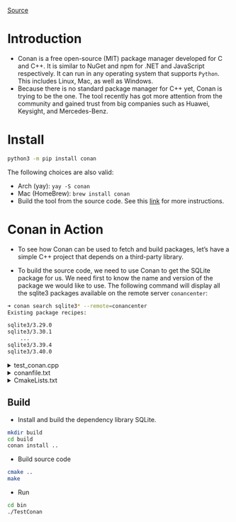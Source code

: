 [Source](https://ilyas-hamadouche.medium.com/c-package-management-with-conan-introduction-8c7bd928c009)

# Introduction

- Conan is a free open-source (MIT) package manager developed for C and C++. It is similar to NuGet and npm for .NET and JavaScript respectively. It can run in any operating system that supports `Python`. This includes Linux, Mac, as well as Windows.
- Because there is no standard package manager for C++ yet, Conan is trying to be the one. The tool recently has got more attention from the community and gained trust from big companies such as Huawei, Keysight, and Mercedes-Benz.

# Install

```bash
python3 -m pip install conan
```

The following choices are also valid:

- Arch (yay): `yay -S conan`
- Mac (HomeBrew): `brew install conan`
- Build the tool from the source code. See this [link](https://docs.conan.io/en/latest/installation.html#install-from-source) for more instructions.

# Conan in Action

- To see how Conan can be used to fetch and build packages, let’s have a simple C++ project that depends on a third-party library.

- To build the source code, we need to use Conan to get the SQLite package for us. We need first to know the name and version of the package we would like to use. The following command will display all the sqlite3 packages available on the remote server `conancenter`:

```bash
➜ conan search sqlite3* --remote=conancenter 
Existing package recipes:

sqlite3/3.29.0
sqlite3/3.30.1
    ...
sqlite3/3.39.4
sqlite3/3.40.0
```

<details>
  <summary>test_conan.cpp</summary>

```cpp
#include <iostream>
#include <sqlite3.h>

int main() {
  sqlite3 *db;
  int rc = sqlite3_open("test.db", &db);
  if (SQLITE_OK == rc) {
    std::cout << "Opened database successfully \n";
    sqlite3_close(db);
  } else {
    std::cout << "Can't open database: " << sqlite3_errmsg(db) << "\n";
  }
  return 0;
}
```

</details>

<details>
  <summary>conanfile.txt</summary>

```
[requires]
sqlite3/3.40.0

[generators]
cmake
```

</details>

<details>
  <summary>CmakeLists.txt</summary>

```Cmakefile
cmake_minimum_required (VERSION 3.8)

project(TestConan CXX)
set(CMAKE_CXX_STANDARD 20)

include(${CMAKE_BINARY_DIR}/conanbuildinfo.cmake)
conan_basic_setup()

add_executable(${PROJECT_NAME} test_conan.cpp)
target_link_libraries(${PROJECT_NAME} ${CONAN_LIBS})
```

</details>

## Build

- Install and build the dependency library SQLite.

```bash
mkdir build
cd build
conan install ..
```

- Build source code
 
```bash
cmake ..
make
```

- Run
    
```bash
cd bin
./TestConan
```
